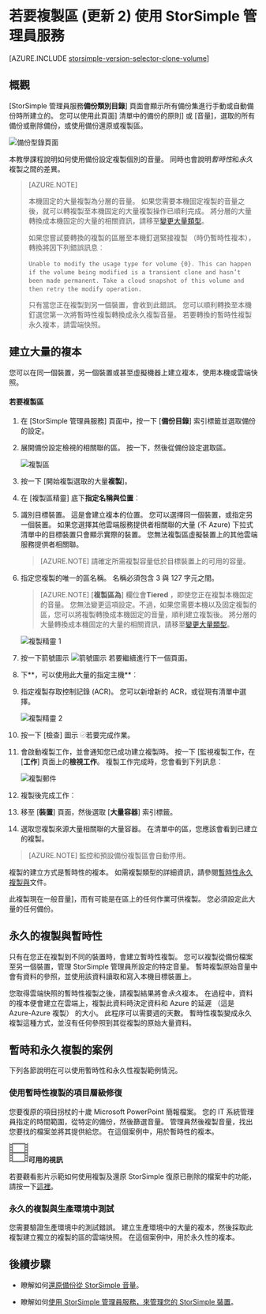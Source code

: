 <properties
   pageTitle="複製您 StorSimple 音量 |Microsoft Azure"
   description="描述不同複製類型，以及何時使用，並說明如何使用備份設定複製個別的音量。"
   services="storsimple"
   documentationCenter="NA"
   authors="alkohli"
   manager="carmonm"
   editor="" />
<tags 
   ms.service="storsimple"
   ms.devlang="NA"
   ms.topic="article"
   ms.tgt_pltfrm="NA"
   ms.workload="TBD"
   ms.date="07/27/2016"
   ms.author="alkohli" />

# <a name="use-the-storsimple-manager-service-to-clone-a-volume-update-2"></a>若要複製區 (更新 2) 使用 StorSimple 管理員服務

[AZURE.INCLUDE [storsimple-version-selector-clone-volume](../../includes/storsimple-version-selector-clone-volume.md)]

## <a name="overview"></a>概觀

[StorSimple 管理員服務**備份類別目錄**] 頁面會顯示所有備份集進行手動或自動備份時所建立的。 您可以使用此頁面] 清單中的備份的原則] 或 [音量]，選取的所有備份或刪除備份，或使用備份還原或複製區。

![備份型錄頁面](./media/storsimple-clone-volume-u2/backupCatalog.png)  

本教學課程說明如何使用備份設定複製個別的音量。 同時也會說明*暫時性*和*永久*複製之間的差異。

>[AZURE.NOTE] 
>
>本機固定的大量複製為分層的音量。 如果您需要本機固定複製的音量之後，就可以轉複製至本機固定的大量複製操作已順利完成。 將分層的大量轉換成本機固定的大量的相關資訊，請移至[變更大量類型](storsimple-manage-volumes-u2.md#change-the-volume-type)。
>
>如果您嘗試要轉換的複製的區層至本機釘選緊接複製 （時仍暫時性複本），轉換將因下列錯誤訊息︰
>
>`Unable to modify the usage type for volume {0}. This can happen if the volume being modified is a transient clone and hasn’t been made permanent. Take a cloud snapshot of this volume and then retry the modify operation.` 
>
>只有當您正在複製到另一個裝置，會收到此錯誤。 您可以順利轉換至本機釘選您第一次將暫時性複製轉換成永久複製音量。 若要轉換的暫時性複製永久複本，請雲端快照。

## <a name="create-a-clone-of-a-volume"></a>建立大量的複本

您可以在同一個裝置，另一個裝置或甚至虛擬機器上建立複本，使用本機或雲端快照。

#### <a name="to-clone-a-volume"></a>若要複製區

1. 在 [StorSimple 管理員服務] 頁面中，按一下 [**備份目錄**] 索引標籤並選取備份的設定。

2. 展開備份設定檢視的相關聯的區。 按一下，然後從備份設定選取區。

     ![複製區](./media/storsimple-clone-volume-u2/CloneVol.png) 

3. 按一下 [開始複製選取的大量**複製**]。

4. 在 [複製區精靈] 底下**指定名稱與位置**︰

  1. 識別目標裝置。 這是會建立複本的位置。 您可以選擇同一個裝置，或指定另一個裝置。 如果您選擇其他雲端服務提供者相關聯的大量 (不 Azure) 下拉式清單中的目標裝置只會顯示實際的裝置。 您無法複製區虛擬裝置上的其他雲端服務提供者相關聯。

        >[AZURE.NOTE] 請確定所需複製容量低於目標裝置上的可用的容量。

  2. 指定您複製的唯一的區名稱。 名稱必須包含 3 與 127 字元之間。 
    
        >[AZURE.NOTE] [**複製區為**] 欄位會**Tiered** ，即使您正在複製本機固定的音量。 您無法變更這項設定。不過，如果您需要本機以及固定複製的區，您可以將複製轉換成本機固定的音量，順利建立複製後。 將分層的大量轉換成本機固定的大量的相關資訊，請移至[變更大量類型](storsimple-manage-volumes-u2.md#change-the-volume-type)。

        ![複製精靈 1](./media/storsimple-clone-volume-u2/clone1.png) 

  3. 按一下箭號圖示 ![箭號圖示](./media/storsimple-clone-volume-u2/HCS_ArrowIcon.png) 若要繼續進行下一個頁面。

5. 下**，可以使用此大量的指定主機**︰

  1. 指定複製存取控制記錄 (ACR)。 您可以新增新的 ACR，或從現有清單中選擇。

        ![複製精靈 2](./media/storsimple-clone-volume-u2/clone2.png) 

  2. 按一下 [檢查] 圖示 ![檢查圖示](./media/storsimple-clone-volume-u2/HCS_CheckIcon.png)若要完成作業。

6. 會啟動複製工作，並會通知您已成功建立複製時。 按一下 [監視複製工作，在 [**工作**] 頁面上的**檢視工作**。 複製工作完成時，您會看到下列訊息︰

    ![複製郵件](./media/storsimple-clone-volume-u2/CloneMsg.png) 

7. 複製後完成工作︰

  1. 移至 [**裝置**] 頁面，然後選取 [**大量容器**] 索引標籤。 
  2. 選取您複製來源大量相關聯的大量容器。 在清單中的區，您應該會看到已建立的複製。

>[AZURE.NOTE] 監控和預設備份複製區會自動停用。

複製的建立方式是暫時性的複本。 如需複製類型的詳細資訊，請參閱[暫時性永久複製與](#transient-vs.-permanent-clones)文件。

此複製現在一般音量]，而有可能是在區上的任何作業可供複製。 您必須設定此大量的任何備份。

## <a name="transient-vs-permanent-clones"></a>永久的複製與暫時性

只有在您正在複製到不同的裝置時，會建立暫時性複製。 您可以複製從備份檔案至另一個裝置，管理 StorSimple 管理員所設定的特定音量。 暫時複製原始音量中會有資料的參照，並使用該資料讀取和寫入本機目標裝置上。 

您取得雲端快照的暫時性複製之後，請複製結果將會*永久*複本。 在過程中，資料的複本便會建立在雲端上，複製此資料時決定資料和 Azure 的延遲 （這是 Azure-Azure 複製） 的大小。 此程序可以需要週的天數。 暫時性複製變成永久複製這種方式，並沒有任何參照到其從複製的原始大量資料。 

## <a name="scenarios-for-transient-and-permanent-clones"></a>暫時和永久複製的案例

下列各節說明在可以使用暫時性和永久性複製範例情況。

### <a name="item-level-recovery-with-a-transient-clone"></a>使用暫時性複製的項目層級修復

您要復原的項目拐杖的十歲 Microsoft PowerPoint 簡報檔案。 您的 IT 系統管理員指定的時間範圍，從特定的備份，然後篩選音量。 管理員然後複製音量，找出您要找的檔案並將其提供給您。 在這個案例中，用於暫時性的複本。 
 
![使用視訊](./media/storsimple-clone-volume-u2/Video_icon.png)**可用的視訊**

若要觀看影片示範如何使用複製及還原 StorSimple 復原已刪除的檔案中的功能，請按一下[這裡](https://azure.microsoft.com/documentation/videos/storsimple-recover-deleted-files-with-storsimple/)。

### <a name="testing-in-the-production-environment-with-a-permanent-clone"></a>永久的複製與生產環境中測試

您需要驗證生產環境中的測試錯誤。 建立生產環境中的大量的複本，然後採取此複製建立獨立的複製的區的雲端快照。 在這個案例中，用於永久性的複本。  

## <a name="next-steps"></a>後續步驟
- 瞭解如何[還原備份從 StorSimple 音量](storsimple-restore-from-backup-set-u2.md)。

- 瞭解如何[使用 StorSimple 管理員服務，來管理您的 StorSimple 裝置](storsimple-manager-service-administration.md)。

 
